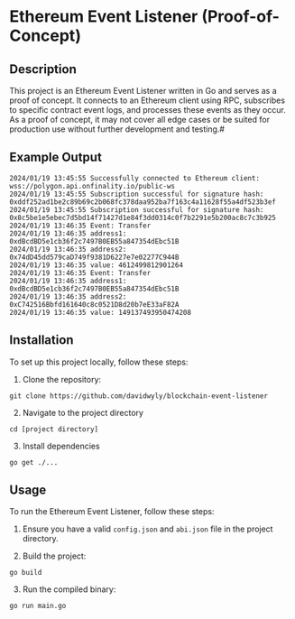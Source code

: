 # Ethereum Event Listener (Proof-of-Concept)

## Description
This project is an Ethereum Event Listener written in Go and serves as a proof of concept. It connects to an Ethereum client using RPC, subscribes to specific contract event logs, and processes these events as they occur. As a proof of concept, it may not cover all edge cases or be suited for production use without further development and testing.#

## Example Output

```
2024/01/19 13:45:55 Successfully connected to Ethereum client: wss://polygon.api.onfinality.io/public-ws
2024/01/19 13:45:55 Subscription successful for signature hash: 0xddf252ad1be2c89b69c2b068fc378daa952ba7f163c4a11628f55a4df523b3ef
2024/01/19 13:45:55 Subscription successful for signature hash: 0x8c5be1e5ebec7d5bd14f71427d1e84f3dd0314c0f7b2291e5b200ac8c7c3b925
2024/01/19 13:46:35 Event: Transfer
2024/01/19 13:46:35 address1: 0xdBcdBD5e1cb36f2c7497B0EB55a847354dEbc51B
2024/01/19 13:46:35 address2: 0x74dD45dd579caD749f9381D6227e7e02277C944B
2024/01/19 13:46:35 value: 4612499812901264
2024/01/19 13:46:35 Event: Transfer
2024/01/19 13:46:35 address1: 0xdBcdBD5e1cb36f2c7497B0EB55a847354dEbc51B
2024/01/19 13:46:35 address2: 0xC742516Bbfd161640c8c0521D8d20b7eE33aF82A
2024/01/19 13:46:35 value: 149137493950474208
```

## Installation

To set up this project locally, follow these steps:

1. Clone the repository:

```
git clone https://github.com/davidwyly/blockchain-event-listener
```

2. Navigate to the project directory

```
cd [project directory]
```

3. Install dependencies

```
go get ./...
```

## Usage

To run the Ethereum Event Listener, follow these steps:

1. Ensure you have a valid `config.json` and `abi.json` file in the project directory.

2. Build the project:

```
go build
```

3. Run the compiled binary:

```
go run main.go
```
